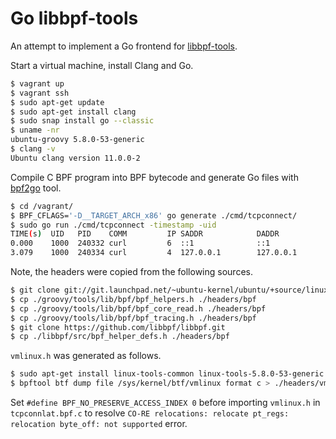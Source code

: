# Go libbpf-tools

An attempt to implement a Go frontend for
[libbpf-tools](https://github.com/iovisor/bcc/tree/master/libbpf-tools).

Start a virtual machine, install Clang and Go.

```sh
$ vagrant up
$ vagrant ssh
$ sudo apt-get update
$ sudo apt-get install clang
$ sudo snap install go --classic
$ uname -nr
ubuntu-groovy 5.8.0-53-generic
$ clang -v
Ubuntu clang version 11.0.0-2
```

Compile C BPF program into BPF bytecode and generate Go files
with [bpf2go](https://github.com/cilium/ebpf/blob/master/cmd/bpf2go/doc.go) tool.

```sh
$ cd /vagrant/
$ BPF_CFLAGS='-D__TARGET_ARCH_x86' go generate ./cmd/tcpconnect/
$ sudo go run ./cmd/tcpconnect -timestamp -uid
TIME(s)  UID   PID    COMM         IP SADDR            DADDR            DPORT
0.000    1000  240332 curl         6  ::1              ::1              8000
3.079    1000  240334 curl         4  127.0.0.1        127.0.0.1        8000
```

Note, the headers were copied from the following sources.

```sh
$ git clone git://git.launchpad.net/~ubuntu-kernel/ubuntu/+source/linux/+git/groovy
$ cp ./groovy/tools/lib/bpf/bpf_helpers.h ./headers/bpf
$ cp ./groovy/tools/lib/bpf/bpf_core_read.h ./headers/bpf
$ cp ./groovy/tools/lib/bpf/bpf_tracing.h ./headers/bpf
$ git clone https://github.com/libbpf/libbpf.git
$ cp ./libbpf/src/bpf_helper_defs.h ./headers/bpf
```

`vmlinux.h` was generated as follows.

```sh
$ sudo apt-get install linux-tools-common linux-tools-5.8.0-53-generic
$ bpftool btf dump file /sys/kernel/btf/vmlinux format c > ./headers/vmlinux.h
```

Set `#define BPF_NO_PRESERVE_ACCESS_INDEX 0` before importing `vmlinux.h`
in `tcpconnlat.bpf.c` to resolve
`CO-RE relocations: relocate pt_regs: relocation byte_off: not supported` error.
